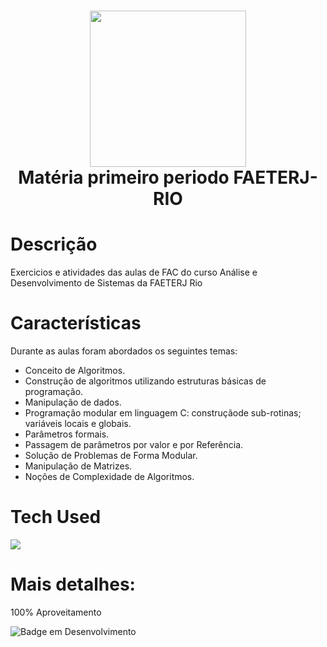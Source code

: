 <div align="center">
<h1> <img src="https://imgur.com/NarlCSC.png" width="250px"><br/>Matéria primeiro periodo FAETERJ-RIO</h1>
</div>


# Descrição
Exercicios e atividades das aulas de FAC do curso Análise e Desenvolvimento de Sistemas da FAETERJ Rio

# Características
Durante as aulas foram abordados os seguintes temas:
- Conceito de Algoritmos.
- Construção de algoritmos utilizando estruturas básicas de programação.
- Manipulação de dados.
- Programação modular em linguagem C: construçãode sub-rotinas; variáveis locais e globais.
- Parâmetros formais.
- Passagem de parâmetros por valor e por Referência.
- Solução de Problemas de Forma Modular.
- Manipulação de Matrizes.
- Noções de Complexidade de Algoritmos.

# Tech Used
<a href="https://skillicons.dev">
  <img src="https://skillicons.dev/icons?i=c" />
</a>
      
# Mais detalhes:
100% Aproveitamento

![Badge em Desenvolvimento](http://img.shields.io/static/v1?label=matéria&message=concluida&color=GREEN&style=for-the-badge)<br>
